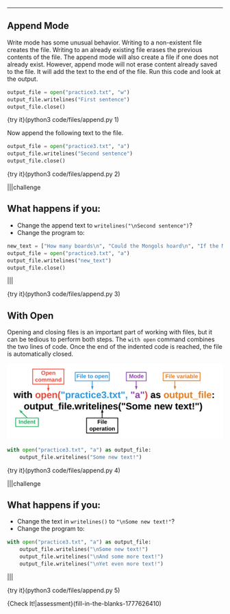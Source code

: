 ----------

## Append Mode

Write mode has some unusual behavior. Writing to a non-existent file creates the file. Writing to an already existing file erases the previous contents of the file. The append mode will also create a file if one does not already exist. However, append mode will not erase content already saved to the file. It will add the text to the end of the file. Run this code and look at the output.

```python
output_file = open("practice3.txt", "w")
output_file.writelines("First sentence")
output_file.close()
```

{try it}(python3 code/files/append.py 1)

Now append the following text to the file.

```python
output_file = open("practice3.txt", "a")
output_file.writelines("Second sentence")
output_file.close()
```

{try it}(python3 code/files/append.py 2)

|||challenge
## What happens if you:
* Change the append text to `writelines("\nSecond sentence")`?
* Change the program to:
```python
new_text = ["How many boards\n", "Could the Mongols hoard\n", "If the Mongols hordes got bored?"]
output_file = open("practice3.txt", "a")
output_file.writelines("new_text")
output_file.close()
```

|||

{try it}(python3 code/files/append.py 3)

## With Open

Opening and closing files is an important part of working with files, but it can be tedious to perform both steps. The `with open` command combines the two lines of code. Once the end of the indented code is reached, the file is automatically closed.

![With Open](.guides/images/with-open.png)

```python
with open("practice3.txt", "a") as output_file:
    output_file.writelines("Some new text!")
```

{try it}(python3 code/files/append.py 4)

|||challenge
## What happens if you:
* Change the text in `writelines()` to `"\nSome new text!"`?
* Change the program to:
```python
with open("practice3.txt", "a") as output_file:
    output_file.writelines("\nSome new text!")
    output_file.writelines("\nAnd some more text!")
    output_file.writelines("\nYet even more text!")
```

|||

{try it}(python3 code/files/append.py 5)

{Check It!|assessment}(fill-in-the-blanks-1777626410)
